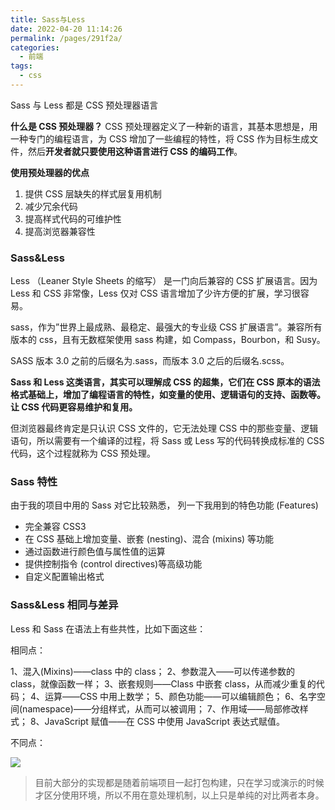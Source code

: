 ```yaml
---
title: Sass与Less
date: 2022-04-20 11:14:26
permalink: /pages/291f2a/
categories:
  - 前端
tags:
  - css
---
```


Sass 与 Less 都是 CSS 预处理器语言

**什么是 CSS 预处理器？**
CSS 预处理器定义了一种新的语言，其基本思想是，用一种专门的编程语言，为 CSS 增加了一些编程的特性，将 CSS 作为目标生成文件，然后**开发者就只要使用这种语言进行 CSS 的编码工作**。

**使用预处理器的优点**

1. 提供 CSS 层缺失的样式层复用机制
2. 减少冗余代码
3. 提高样式代码的可维护性
4. 提高浏览器兼容性

### Sass&Less

Less （Leaner Style Sheets 的缩写） 是一门向后兼容的 CSS 扩展语言。因为 Less 和 CSS 非常像，Less 仅对 CSS 语言增加了少许方便的扩展，学习很容易。

sass，作为”世界上最成熟、最稳定、最强大的专业级 CSS 扩展语言”。兼容所有版本的 css，且有无数框架使用 sass 构建，如 Compass，Bourbon，和 Susy。

SASS 版本 3.0 之前的后缀名为.sass，而版本 3.0 之后的后缀名.scss。

**Sass 和 Less 这类语言，其实可以理解成 CSS 的超集，它们在 CSS 原本的语法格式基础上，增加了编程语言的特性，如变量的使用、逻辑语句的支持、函数等。让 CSS 代码更容易维护和复用。**

但浏览器最终肯定是只认识 CSS 文件的，它无法处理 CSS 中的那些变量、逻辑语句，所以需要有一个编译的过程，将 Sass 或 Less 写的代码转换成标准的 CSS 代码，这个过程就称为 CSS 预处理。

### Sass 特性

由于我的项目中用的 Sass 对它比较熟悉， 列一下我用到的特色功能 (Features)

- 完全兼容 CSS3
- 在 CSS 基础上增加变量、嵌套 (nesting)、混合 (mixins) 等功能
- 通过函数进行颜色值与属性值的运算
- 提供控制指令 (control directives)等高级功能
- 自定义配置输出格式

### Sass&Less 相同与差异

Less 和 Sass 在语法上有些共性，比如下面这些：

相同点：

1、混入(Mixins)——class 中的 class；
2、参数混入——可以传递参数的 class，就像函数一样；
3、嵌套规则——Class 中嵌套 class，从而减少重复的代码；
4、运算——CSS 中用上数学；
5、颜色功能——可以编辑颜色；
6、名字空间(namespace)——分组样式，从而可以被调用；
7、作用域——局部修改样式；
8、JavaScript 赋值——在 CSS 中使用 JavaScript 表达式赋值。

不同点：

![](https://gcy-1306312261.cos.ap-chengdu.myqcloud.com/blog/20220420111523.png)

> 目前大部分的实现都是随着前端项目一起打包构建，只在学习或演示的时候才区分使用环境，所以不用在意处理机制，以上只是单纯的对比两者本身。
